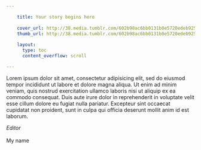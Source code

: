 ```yaml
---

    title: Your story begins here
    
    cover_url: http://38.media.tumblr.com/602b98ac6bb0131b0e5720edeb925aa0/tumblr_n8gyt99PoN1st5lhmo1_1280.jpg
    thumb_url: http://38.media.tumblr.com/602b98ac6bb0131b0e5720edeb925aa0/tumblr_n8gyt99PoN1st5lhmo1_640.jpg
    
    layout:
      type: toc
      content_overflow: scroll

---
```


Lorem ipsum dolor sit amet, consectetur adipisicing elit, sed do eiusmod tempor incididunt ut labore et dolore magna aliqua. Ut enim ad minim veniam, quis nostrud exercitation ullamco laboris nisi ut aliquip ex ea commodo consequat. Duis aute irure dolor in reprehenderit in voluptate velit esse cillum dolore eu fugiat nulla pariatur. Excepteur sint occaecat cupidatat non proident, sunt in culpa qui officia deserunt mollit anim id est laborum.



<p>
  <em>Editor</em></br></br>
  My name
</p>
